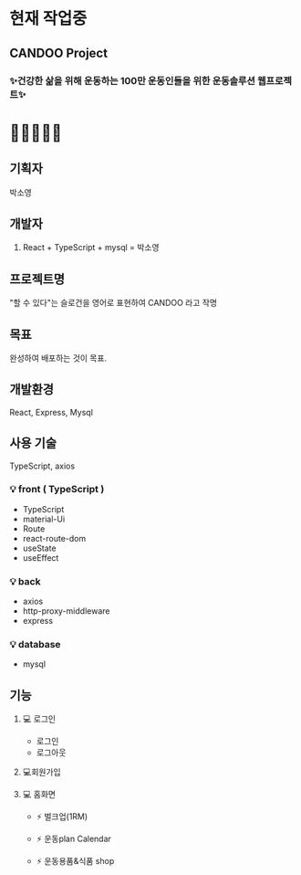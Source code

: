 # 현재 작업중

## CANDOO Project

### ✨건강한 삶을 위해 운동하는 100만 운동인들을 위한 운동솔루션 웹프로젝트✨

# 🔋🔋🔋🔋🔋

## 기획자
박소영

## 개발자

1. React + TypeScript + mysql = 박소영

## 프로젝트명

"할 수 있다"는 슬로건을 영어로 표현하여 CANDOO 라고 작명

## 목표

완성하여 배포하는 것이 목표.

## 개발환경

React, Express, Mysql

## 사용 기술

TypeScript, axios

### 💡 front ( TypeScript )

- TypeScript
- material-Ui
- Route
- react-route-dom
- useState
- useEffect

### 💡 back

- axios
- http-proxy-middleware
- express


### 💡 database

- mysql

## 기능

 1. 💻 로그인
      - 로그인
      - 로그아웃
    
 2. 💻회원가입
    
 3. 💻 홈화면
 
       - ⚡ 벌크업(1RM)

       - ⚡ 운동plan Calendar

       - ⚡ 운동용품&식품 shop


